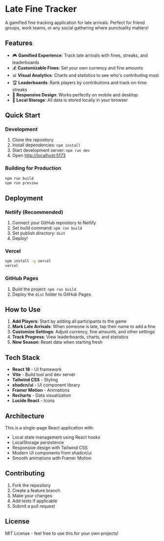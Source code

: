 # Late Fine Tracker

A gamified fine tracking application for late arrivals. Perfect for friend groups, work teams, or any social gathering where punctuality matters!

## Features

- 🎮 **Gamified Experience**: Track late arrivals with fines, streaks, and leaderboards
- 💰 **Customizable Fines**: Set your own currency and fine amounts
- 📊 **Visual Analytics**: Charts and statistics to see who's contributing most
- 🏆 **Leaderboards**: Rank players by contributions and track on-time streaks
- 📱 **Responsive Design**: Works perfectly on mobile and desktop
- 💾 **Local Storage**: All data is stored locally in your browser

## Quick Start

### Development

1. Clone the repository
2. Install dependencies: `npm install`
3. Start development server: `npm run dev`
4. Open [http://localhost:5173](http://localhost:5173)

### Building for Production

```bash
npm run build
npm run preview
```

## Deployment

### Netlify (Recommended)

1. Connect your GitHub repository to Netlify
2. Set build command: `npm run build`
3. Set publish directory: `dist`
4. Deploy!

### Vercel

```bash
npm install -g vercel
vercel
```

### GitHub Pages

1. Build the project: `npm run build`
2. Deploy the `dist` folder to GitHub Pages

## How to Use

1. **Add Players**: Start by adding all participants to the game
2. **Mark Late Arrivals**: When someone is late, tap their name to add a fine
3. **Customize Settings**: Adjust currency, fine amounts, and other settings
4. **Track Progress**: View leaderboards, charts, and statistics
5. **New Season**: Reset data when starting fresh

## Tech Stack

- **React 18** - UI framework
- **Vite** - Build tool and dev server
- **Tailwind CSS** - Styling
- **shadcn/ui** - UI component library
- **Framer Motion** - Animations
- **Recharts** - Data visualization
- **Lucide React** - Icons

## Architecture

This is a single-page React application with:
- Local state management using React hooks
- LocalStorage persistence
- Responsive design with Tailwind CSS
- Modern UI components from shadcn/ui
- Smooth animations with Framer Motion

## Contributing

1. Fork the repository
2. Create a feature branch
3. Make your changes
4. Add tests if applicable
5. Submit a pull request

## License

MIT License - feel free to use this for your own projects!